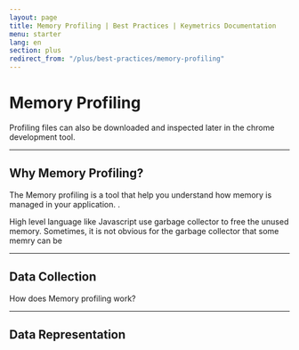 ```yaml
---
layout: page
title: Memory Profiling | Best Practices | Keymetrics Documentation
menu: starter
lang: en
section: plus
redirect_from: "/plus/best-practices/memory-profiling"
---
```


# Memory Profiling

Profiling files can also be downloaded and inspected later in the chrome development tool.

---

## Why Memory Profiling?

The Memory profiling is a tool that help you understand how memory is managed in your application. .

High level language like Javascript use garbage collector to free the unused memory. Sometimes, it is not obvious for the garbage collector that some memry can be 

---

## Data Collection

How does Memory profiling work?


---

## Data Representation